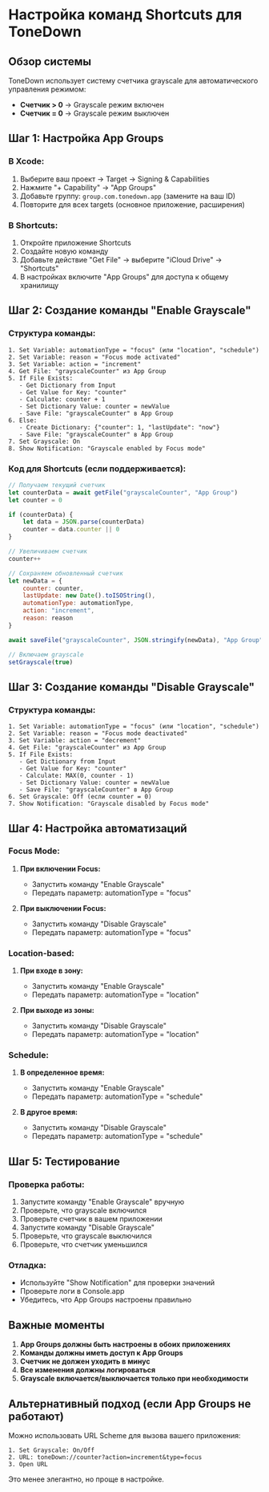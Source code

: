 # Настройка команд Shortcuts для ToneDown

## Обзор системы

ToneDown использует систему счетчика grayscale для автоматического управления режимом:
- **Счетчик > 0** → Grayscale режим включен
- **Счетчик = 0** → Grayscale режим выключен

## Шаг 1: Настройка App Groups

### В Xcode:
1. Выберите ваш проект → Target → Signing & Capabilities
2. Нажмите "+ Capability" → "App Groups"
3. Добавьте группу: `group.com.tonedown.app` (замените на ваш ID)
4. Повторите для всех targets (основное приложение, расширения)

### В Shortcuts:
1. Откройте приложение Shortcuts
2. Создайте новую команду
3. Добавьте действие "Get File" → выберите "iCloud Drive" → "Shortcuts"
4. В настройках включите "App Groups" для доступа к общему хранилищу

## Шаг 2: Создание команды "Enable Grayscale"

### Структура команды:
```
1. Set Variable: automationType = "focus" (или "location", "schedule")
2. Set Variable: reason = "Focus mode activated"
3. Set Variable: action = "increment"
4. Get File: "grayscaleCounter" из App Group
5. If File Exists:
   - Get Dictionary from Input
   - Get Value for Key: "counter"
   - Calculate: counter + 1
   - Set Dictionary Value: counter = newValue
   - Save File: "grayscaleCounter" в App Group
6. Else:
   - Create Dictionary: {"counter": 1, "lastUpdate": "now"}
   - Save File: "grayscaleCounter" в App Group
7. Set Grayscale: On
8. Show Notification: "Grayscale enabled by Focus mode"
```

### Код для Shortcuts (если поддерживается):
```javascript
// Получаем текущий счетчик
let counterData = await getFile("grayscaleCounter", "App Group")
let counter = 0

if (counterData) {
    let data = JSON.parse(counterData)
    counter = data.counter || 0
}

// Увеличиваем счетчик
counter++

// Сохраняем обновленный счетчик
let newData = {
    counter: counter,
    lastUpdate: new Date().toISOString(),
    automationType: automationType,
    action: "increment",
    reason: reason
}

await saveFile("grayscaleCounter", JSON.stringify(newData), "App Group")

// Включаем grayscale
setGrayscale(true)
```

## Шаг 3: Создание команды "Disable Grayscale"

### Структура команды:
```
1. Set Variable: automationType = "focus" (или "location", "schedule")
2. Set Variable: reason = "Focus mode deactivated"
3. Set Variable: action = "decrement"
4. Get File: "grayscaleCounter" из App Group
5. If File Exists:
   - Get Dictionary from Input
   - Get Value for Key: "counter"
   - Calculate: MAX(0, counter - 1)
   - Set Dictionary Value: counter = newValue
   - Save File: "grayscaleCounter" в App Group
6. Set Grayscale: Off (если counter = 0)
7. Show Notification: "Grayscale disabled by Focus mode"
```

## Шаг 4: Настройка автоматизаций

### Focus Mode:
1. **При включении Focus:**
   - Запустить команду "Enable Grayscale"
   - Передать параметр: automationType = "focus"

2. **При выключении Focus:**
   - Запустить команду "Disable Grayscale"
   - Передать параметр: automationType = "focus"

### Location-based:
1. **При входе в зону:**
   - Запустить команду "Enable Grayscale"
   - Передать параметр: automationType = "location"

2. **При выходе из зоны:**
   - Запустить команду "Disable Grayscale"
   - Передать параметр: automationType = "location"

### Schedule:
1. **В определенное время:**
   - Запустить команду "Enable Grayscale"
   - Передать параметр: automationType = "schedule"

2. **В другое время:**
   - Запустить команду "Disable Grayscale"
   - Передать параметр: automationType = "schedule"

## Шаг 5: Тестирование

### Проверка работы:
1. Запустите команду "Enable Grayscale" вручную
2. Проверьте, что grayscale включился
3. Проверьте счетчик в вашем приложении
4. Запустите команду "Disable Grayscale"
5. Проверьте, что grayscale выключился
6. Проверьте, что счетчик уменьшился

### Отладка:
- Используйте "Show Notification" для проверки значений
- Проверьте логи в Console.app
- Убедитесь, что App Groups настроены правильно

## Важные моменты

1. **App Groups должны быть настроены в обоих приложениях**
2. **Команды должны иметь доступ к App Groups**
3. **Счетчик не должен уходить в минус**
4. **Все изменения должны логироваться**
5. **Grayscale включается/выключается только при необходимости**

## Альтернативный подход (если App Groups не работают)

Можно использовать URL Scheme для вызова вашего приложения:

```
1. Set Grayscale: On/Off
2. URL: toneDown://counter?action=increment&type=focus
3. Open URL
```

Это менее элегантно, но проще в настройке.
